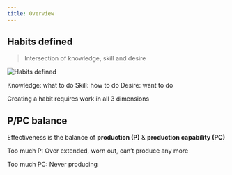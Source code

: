 ```yaml
---
title: Overview
---
```


## Habits defined

> Intersection of knowledge, skill and desire

![Habits defined](assets/images/habits-defined.png)

Knowledge: what to do
Skill: how to do
Desire: want to do

Creating a habit requires work in all 3 dimensions

## P/PC balance

Effectiveness is the balance of **production (P)** & **production capability (PC)**

Too much P:
Over extended, worn out, can’t produce any more

Too much PC:
Never producing
